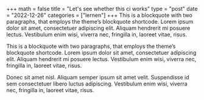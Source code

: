 +++
math = false 
title = "Let's see whether this ci works"
type = "post"
date = "2022-12-26"
categories = ["lernen"]
+++
This is a blockquote with two paragraphs, that employs the theme’s blockquote shortcode. Lorem ipsum dolor sit amet, consectetuer adipiscing elit. Aliquam hendrerit mi posuere lectus. Vestibulum enim wisi, viverra nec, fringilla in, laoreet vitae, risus.

<!--more-->
This is a blockquote with two paragraphs, that employs the theme’s blockquote shortcode. Lorem ipsum dolor sit amet, consectetuer adipiscing elit. Aliquam hendrerit mi posuere lectus. Vestibulum enim wisi, viverra nec, fringilla in, laoreet vitae, risus.

Donec sit amet nisl. Aliquam semper ipsum sit amet velit. Suspendisse id sem consectetuer libero luctus adipiscing. Vestibulum enim wisi, viverra nec, fringilla in, laoreet vitae, risus.